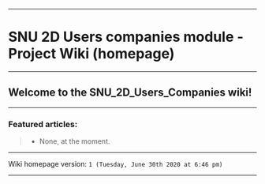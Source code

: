 
***

# SNU 2D Users companies module - Project Wiki (homepage)

***

## Welcome to the SNU_2D_Users_Companies wiki!

***

### Featured articles:

> * None, at the moment.

***

Wiki homepage version: `1 (Tuesday, June 30th 2020 at 6:46 pm)`

***
